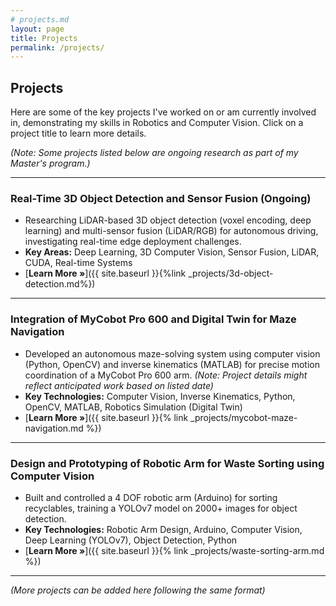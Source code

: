 ```yaml
---
# projects.md
layout: page
title: Projects
permalink: /projects/
---
```


## Projects

Here are some of the key projects I've worked on or am currently involved in, demonstrating my skills in Robotics and Computer Vision. Click on a project title to learn more details.

*(Note: Some projects listed below are ongoing research as part of my Master's program.)*

---

### Real-Time 3D Object Detection and Sensor Fusion (Ongoing)
* Researching LiDAR-based 3D object detection (voxel encoding, deep learning) and multi-sensor fusion (LiDAR/RGB) for autonomous driving, investigating real-time edge deployment challenges.
* **Key Areas:** Deep Learning, 3D Computer Vision, Sensor Fusion, LiDAR, CUDA, Real-time Systems
* [**Learn More &raquo;**]({{ site.baseurl }}{%link _projects/3d-object-detection.md%})

---

### Integration of MyCobot Pro 600 and Digital Twin for Maze Navigation
* Developed an autonomous maze-solving system using computer vision (Python, OpenCV) and inverse kinematics (MATLAB) for precise motion coordination of a MyCobot Pro 600 arm. *(Note: Project details might reflect anticipated work based on listed date)*
* **Key Technologies:** Computer Vision, Inverse Kinematics, Python, OpenCV, MATLAB, Robotics Simulation (Digital Twin)
* [**Learn More &raquo;**]({{ site.baseurl }}{% link _projects/mycobot-maze-navigation.md %})

---

### Design and Prototyping of Robotic Arm for Waste Sorting using Computer Vision
* Built and controlled a 4 DOF robotic arm (Arduino) for sorting recyclables, training a YOLOv7 model on 2000+ images for object detection.
* **Key Technologies:** Robotic Arm Design, Arduino, Computer Vision, Deep Learning (YOLOv7), Object Detection, Python
* [**Learn More &raquo;**]({{ site.baseurl }}{% link _projects/waste-sorting-arm.md %})

---

*(More projects can be added here following the same format)*